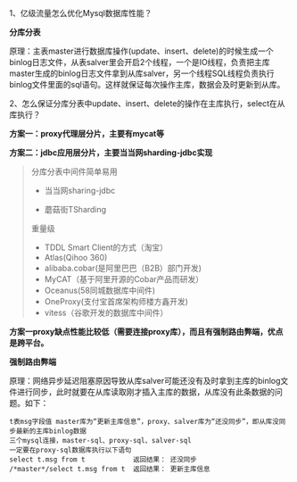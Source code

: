 1、亿级流量怎么优化Mysql数据库性能？

**分库分表**

原理：主表master进行数据库操作(update、insert、delete)的时候生成一个binlog日志文件，从表salver里会开启2个线程，一个是IO线程，负责把主库master生成的binlog日志文件拿到从库salver，另一个线程SQL线程负责执行binlog文件里面的sql语句。这样就保证每次操作主库，数据会及时更新到从库。

2、怎么保证分库分表中update、insert、delete的操作在主库执行，select在从库执行？

**方案一：proxy代理层分片，主要有mycat等**

**方案二：jdbc应用层分片，主要当当网sharding-jdbc实现**

>分库分表中间件简单易用
>
>* 当当网sharing-jdbc
>
>* 蘑菇街TSharding
>
>重量级
>
>- TDDL Smart Client的方式（淘宝）
>- Atlas(Qihoo 360)
>- alibaba.cobar(是阿里巴巴（B2B）部门开发)
>- MyCAT（基于阿里开源的Cobar产品而研发）
>- Oceanus(58同城数据库中间件)
>- OneProxy(支付宝首席架构师楼方鑫开发)
>- vitess（谷歌开发的数据库中间件）

**方案一proxy缺点性能比较低（需要连接proxy库），而且有强制路由弊端，优点是跨平台。**

**强制路由弊端**

原理：网络异步延迟阻塞原因导致从库salver可能还没有及时拿到主库的binlog文件进行同步，此时就要在从库读取刚才插入主库的数据，从库没有此条数据的问题。如下：

```
t表msg字段值 master库为“更新主库信息”，proxy、salver库为“还没同步”，即从库没同步最新的主库binlog数据
三个mysql连接，master-sql、proxy-sql、salver-sql
一定要在proxy-sql数据库执行以下语句
select t.msg from t            返回结果： 还没同步
/*master*/select t.msg from t  返回结果： 更新主库信息
```


